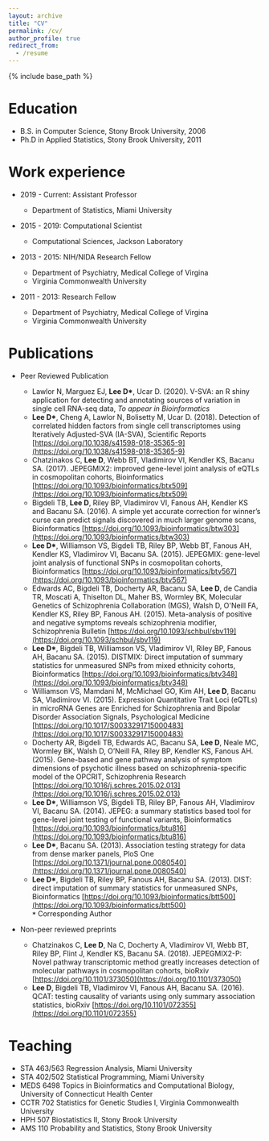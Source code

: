 ```yaml
---
layout: archive
title: "CV"
permalink: /cv/
author_profile: true
redirect_from:
  - /resume
---
```


{% include base_path %}

Education
======
* B.S. in Computer Science, Stony Brook University, 2006
* Ph.D in Applied Statistics, Stony Brook University, 2011

Work experience
======
* 2019 - Current: Assistant Professor
  * Department of Statistics, Miami University

* 2015 - 2019: Computational Scientist
  * Computational Sciences, Jackson Laboratory

* 2013 - 2015: NIH/NIDA Research Fellow
  * Department of Psychiatry, Medical College of Virgina
  * Virginia Commonwealth University

* 2011 - 2013: Research Fellow
  * Department of Psychiatry, Medical College of Virgina
  * Virginia Commonwealth University

Publications
======
* Peer Reviewed Publication
  * Lawlor N, Marguez EJ, __Lee D*__, Ucar D. (2020). V-SVA: an R shiny application for detecting and annotating sources of variation in single cell RNA-seq data, _To appear in Bioinformatics_
  * __Lee D*__, Cheng A, Lawlor N, Bolisetty M, Ucar D. (2018). Detection of correlated hidden factors from single cell transcriptomes using Iteratively Adjusted-SVA (IA-SVA), Scientific Reports [https://doi.org/10.1038/s41598-018-35365-9](https://doi.org/10.1038/s41598-018-35365-9)
  * Chatzinakos C, __Lee D__, Webb BT, Vladimirov VI, Kendler KS, Bacanu SA. (2017). JEPEGMIX2: improved gene-level joint analysis of eQTLs in cosmopolitan cohorts, Bioinformatics [https://doi.org/10.1093/bioinformatics/btx509](https://doi.org/10.1093/bioinformatics/btx509) 
  * Bigdeli TB, __Lee D__, Riley BP, Vladimirov VI, Fanous AH, Kendler KS and Bacanu SA. (2016). A simple yet accurate correction for winner’s curse can predict signals discovered in much larger genome scans, Bioinformatics [https://doi.org/10.1093/bioinformatics/btw303](https://doi.org/10.1093/bioinformatics/btw303)
  * __Lee D*__, Williamson VS, Bigdeli TB, Riley BP, Webb BT, Fanous AH, Kendler KS, Vladimirov VI, Bacanu SA. (2015). JEPEGMIX: gene-level joint analysis of functional SNPs in cosmopolitan cohorts, Bioinformatics [https://doi.org/10.1093/bioinformatics/btv567](https://doi.org/10.1093/bioinformatics/btv567)
  * Edwards AC, Bigdeli TB, Docherty AR, Bacanu SA, __Lee D__, de Candia TR, Moscati A, Thiselton DL, Maher BS, Wormley BK, Molecular Genetics of Schizophrenia Collaboration (MGS), Walsh D, O'Neill FA, Kendler KS, Riley BP, Fanous AH. (2015). Meta-analysis of positive and negative symptoms reveals schizophrenia modifier, Schizophrenia Bulletin [https://doi.org/10.1093/schbul/sbv119](https://doi.org/10.1093/schbul/sbv119)
  * __Lee D*__, Bigdeli TB, Williamson VS, Vladimirov VI, Riley BP, Fanous AH, Bacanu SA. (2015). DISTMIX: Direct imputation of summary statistics for unmeasured SNPs from mixed ethnicity cohorts, Bioinformatics [https://doi.org/10.1093/bioinformatics/btv348](https://doi.org/10.1093/bioinformatics/btv348)
  * Williamson VS, Mamdani M, McMichael GO, Kim AH, __Lee D__, Bacanu SA, Vladimirov VI. (2015). Expression Quantitative Trait Loci (eQTLs) in microRNA Genes are Enriched for Schizophrenia and Bipolar Disorder Association Signals, Psychological Medicine [https://doi.org/10.1017/S0033291715000483](https://doi.org/10.1017/S0033291715000483)
  * Docherty AR, Bigdeli TB, Edwards AC, Bacanu SA, __Lee D__, Neale MC, Wormley BK, Walsh D, O’Neill FA, Riley BP, Kendler KS, Fanous AH. (2015). Gene-based and gene pathway analysis of symptom dimensions of psychotic illness based on schizophrenia-specific model of the OPCRIT, Schizophrenia Research [https://doi.org/10.1016/j.schres.2015.02.013](https://doi.org/10.1016/j.schres.2015.02.013)
  * __Lee D*__, Williamson VS, Bigdeli TB, Riley BP, Fanous AH, Vladimirov VI, Bacanu SA. (2014). JEPEG: a summary statistics based tool for gene-level joint testing of functional variants, Bioinformatics [https://doi.org/10.1093/bioinformatics/btu816](https://doi.org/10.1093/bioinformatics/btu816)
  * __Lee D*__, Bacanu SA. (2013). Association testing strategy for data from dense marker panels, PloS One [https://doi.org/10.1371/journal.pone.0080540](https://doi.org/10.1371/journal.pone.0080540)
  * __Lee D*__, Bigdeli TB, Riley BP, Fanous AH, Bacanu SA. (2013). DIST: direct imputation of summary statistics for unmeasured SNPs, Bioinformatics [https://doi.org/10.1093/bioinformatics/btt500](https://doi.org/10.1093/bioinformatics/btt500) <br/>
    __`*`__ Corresponding Author  

* Non-peer reviewed preprints
  * Chatzinakos C, __Lee D__, Na C, Docherty A, Vladimirov VI, Webb BT, Riley BP, Flint J, Kendler KS,
 Bacanu SA. (2018). JEPEGMIX2-P: Novel pathway transcriptomic method greatly increases detection of
 molecular pathways in cosmopolitan cohorts, bioRxiv [https://doi.org/10.1101/373050](https://doi.org/10.1101/373050)
  * __Lee D__, Bigdeli TB, Vladimirov VI, Fanous AH, Bacanu SA. (2016). QCAT: testing causality of variants using only summary association statistics, bioRxiv [https://doi.org/10.1101/072355](https://doi.org/10.1101/072355)



<!--
  <ul>{% for post in site.publications %}
    {% include archive-single-cv.html %}
  {% endfor %}</ul>
-->

Teaching
======
* STA 463/563 Regression Analysis, Miami University
* STA 402/502 Statistical Programming, Miami University
* MEDS 6498 Topics in Bioinformatics and Computational Biology, University of Connecticut Health Center
* CCTR 702 Statistics for Genetic Studies I, Virginia Commonwealth University
* HPH 507 Biostatistics II, Stony Brook University
* AMS 110 Probability and Statistics, Stony Brook University

<!--
  <ul>{% for post in site.teaching %}
    {% include archive-single-cv.html %}
  {% endfor %}</ul>
-->

<!--
Talks
======
  <ul>{% for post in site.talks %}
    {% include archive-single-talk-cv.html %}
  {% endfor %}</ul>
-->

<!--
Service and leadership
======
* 
-->
